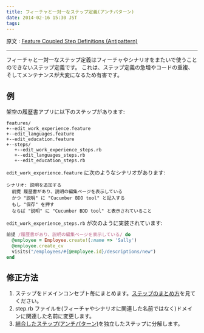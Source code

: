 ```yaml
---
title: フィーチャと一対一なステップ定義(アンチパターン)
date: 2014-02-16 15:30 JST
tags:
---
```


原文 : [Feature Coupled Step Definitions (Antipattern)](https://github.com/cucumber/cucumber/wiki/Feature-Coupled-Step-Definitions-(Antipattern))

--------------

フィーチャと一対一なステップ定義はフィーチャやシナリオをまたいで使うことのできないステップ定義です。
これは、ステップ定義の急増やコードの重複、そしてメンテナンスが大変になるため有害です。

## 例

架空の履歴書アプリに以下のステップがあります:

```
features/
+--edit_work_experience.feature
+--edit_languages.feature
+--edit_education.feature
+--steps/
   +--edit_work_experience_steps.rb
   +--edit_languages_steps.rb
   +--edit_education_steps.rb
```

`edit_work_experience.feature` に次のようなシナリオがあります:

```gherkin
シナリオ: 説明を追加する
  前提 履歴書があり、説明の編集ページを表示している
  かつ "説明" に "Cucumber BDD tool" と記入する
  もし "保存" を押す
  ならば "説明" に "Cucumber BDD tool" と表示されていること
```

`edit_work_experience_steps.rb` が次のように実装されています:

```ruby
前提 /履歴書があり、説明の編集ページを表示している/ do
  @employee = Employee.create!(:name => 'Sally')
  @employee.create_cv
  visits("/employees/#{@employee.id}/descriptions/new")
end
```

## 修正方法

1. ステップをドメインコンセプト毎にまとめます。[ステップのまとめ方](https://github.com/cucumber/cucumber/wiki/Step-Organisation)を見てください。
2. step.rb ファイルを(フィーチャやシナリオに関連した名前ではなく)ドメインに関連した名前に変更します。
3. [結合したステップ(アンチパターン)](https://github.com/cucumber/cucumber/wiki/Conjunction-Steps-%28Antipattern%29)を独立したステップに分解します。
